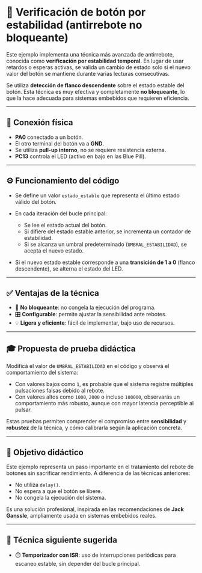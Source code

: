 # 🧪 Verificación de botón por estabilidad (antirrebote no bloqueante)

Este ejemplo implementa una técnica más avanzada de antirrebote, conocida como **verificación por estabilidad temporal**. En lugar de usar retardos o esperas activas, se valida un cambio de estado solo si el nuevo valor del botón se mantiene durante varias lecturas consecutivas.

Se utiliza **detección de flanco descendente** sobre el estado estable del botón. Esta técnica es muy efectiva y completamente **no bloqueante**, lo que la hace adecuada para sistemas embebidos que requieren eficiencia.

---

## 🔌 Conexión física

* **PA0** conectado a un botón.
* El otro terminal del botón va a **GND**.
* Se utiliza **pull-up interno**, no se requiere resistencia externa.
* **PC13** controla el LED (activo en bajo en las Blue Pill).

---

## ⚙️ Funcionamiento del código

* Se define un valor `estado_estable` que representa el último estado válido del botón.
* En cada iteración del bucle principal:

  * Se lee el estado actual del botón.
  * Si difiere del estado estable anterior, se incrementa un contador de estabilidad.
  * Si se alcanza un umbral predeterminado (`UMBRAL_ESTABILIDAD`), se acepta el nuevo estado.
* Si el nuevo estado estable corresponde a una **transición de 1 a 0** (flanco descendente), se alterna el estado del LED.

---

## ✅ Ventajas de la técnica

* 🔁 **No bloqueante**: no congela la ejecución del programa.
* 🎛️ **Configurable**: permite ajustar la sensibilidad ante rebotes.
* 💡 **Ligera y eficiente**: fácil de implementar, bajo uso de recursos.

---

## 🎓 Propuesta de prueba didáctica

Modificá el valor de `UMBRAL_ESTABILIDAD` en el código y observá el comportamiento del sistema:

* Con valores bajos como `1`, es probable que el sistema registre múltiples pulsaciones falsas debido al rebote.
* Con valores altos como `1000`, `2000` o incluso `100000`, observarás un comportamiento más robusto, aunque con mayor latencia perceptible al pulsar.

Estas pruebas permiten comprender el compromiso entre **sensibilidad** y **robustez** de la técnica, y cómo calibrarla según la aplicación concreta.

---

## 🧠 Objetivo didáctico

Este ejemplo representa un paso importante en el tratamiento del rebote de botones sin sacrificar rendimiento. A diferencia de las técnicas anteriores:

* No utiliza `delay()`.
* No espera a que el botón se libere.
* No congela la ejecución del sistema.

Es una solución profesional, inspirada en las recomendaciones de **Jack Ganssle**, ampliamente usada en sistemas embebidos reales.

---

## 🚀 Técnica siguiente sugerida

* ⏱️ **Temporizador con ISR**: uso de interrupciones periódicas para escaneo estable, sin depender del bucle principal.
